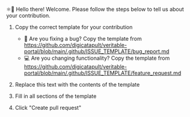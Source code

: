 ⚛👋 Hello there! Welcome. Please follow the steps below to tell us about your contribution.

1. Copy the correct template for your contribution

   - 🐛 Are you fixing a bug? Copy the template from <https://github.com/digicatapult/veritable-portal/blob/main/.github/ISSUE_TEMPLATE/bug_report.md>
   - 💻 Are you changing functionality? Copy the template from <https://github.com/digicatapult/veritable-portal/blob/main/.github/ISSUE_TEMPLATE/feature_request.md>

2. Replace this text with the contents of the template
3. Fill in all sections of the template
4. Click "Create pull request"
